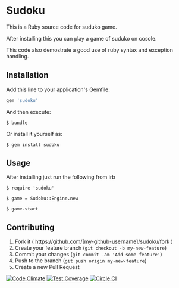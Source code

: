 # Sudoku

This is a Ruby source code for suduko game.

After installing this you can play a game of suduko on cosole.

This code also demostrate a good use of ruby syntax and exception handling.

## Installation

Add this line to your application's Gemfile:

```ruby
gem 'sudoku'
```

And then execute:

    $ bundle

Or install it yourself as:

    $ gem install sudoku

## Usage

After installing just run the following from irb

    $ require 'sudoku'

    $ game = Sudoku::Engine.new

    $ game.start

## Contributing

1. Fork it ( https://github.com/[my-github-username]/sudoku/fork )
2. Create your feature branch (`git checkout -b my-new-feature`)
3. Commit your changes (`git commit -am 'Add some feature'`)
4. Push to the branch (`git push origin my-new-feature`)
5. Create a new Pull Request

[![Code Climate](https://codeclimate.com/github/ankv/sudoku/badges/gpa.svg)](https://codeclimate.com/github/ankv/sudoku)
[![Test Coverage](https://codeclimate.com/github/ankv/sudoku/badges/coverage.svg)](https://codeclimate.com/github/ankv/sudoku)
[![Circle CI](https://circleci.com/gh/ankv/sudoku.svg?style=svg)](https://circleci.com/gh/ankv/sudoku)
